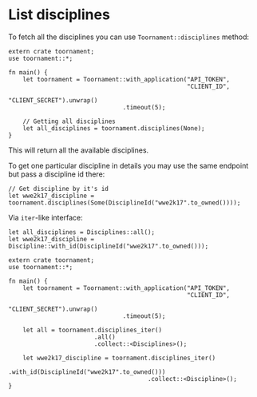# List disciplines

To fetch all the disciplines you can use `Toornament::disciplines` method:

```rust,no_run
extern crate toornament;
use toornament::*;

fn main() {
    let toornament = Toornament::with_application("API_TOKEN",
                                                  "CLIENT_ID",
                                                  "CLIENT_SECRET").unwrap()
                                .timeout(5);

    // Getting all disciplines
    let all_disciplines = toornament.disciplines(None);
}
```

This will return all the available disciplines.

To get one particular discipline in details you may use the same endpoint but pass a discipline id
there:

```rust,ignore
// Get discipline by it's id
let wwe2k17_discipline = toornament.disciplines(Some(DisciplineId("wwe2k17".to_owned())));
```

Via `iter`-like interface:

```rust,ignore
let all_disciplines = Disciplines::all();
let wwe2k17_discipline = Discipline::with_id(DisciplineId("wwe2k17".to_owned()));
```

```rust,no_run
extern crate toornament;
use toornament::*;

fn main() {
    let toornament = Toornament::with_application("API_TOKEN",
                                                  "CLIENT_ID",
                                                  "CLIENT_SECRET").unwrap()
                                .timeout(5);

    let all = toornament.disciplines_iter()
                        .all()
                        .collect::<Disciplines>();

    let wwe2k17_discipline = toornament.disciplines_iter()
                                       .with_id(DisciplineId("wwe2k17".to_owned()))
                                       .collect::<Discipline>();
}
```
